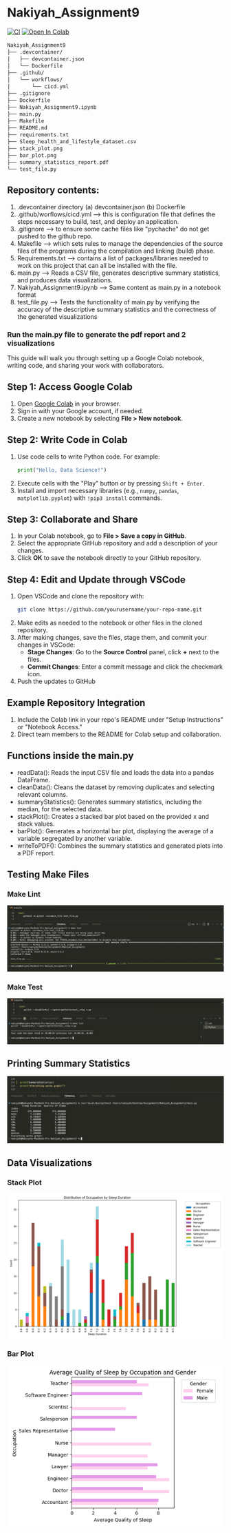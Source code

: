 # Nakiyah_Assignment9

[![CI](https://github.com/nogibjj/Nakiyah_Assignment9/actions/workflows/cicd.yml/badge.svg)](https://github.com/nogibjj/Nakiyah_Assignment9/actions/workflows/cicd.yml)
<a href="https://colab.research.google.com/github/Nakiyah24/Nakiyah_Assignment9/blob/main/Nakiyah_Assignment9.ipynb" target="_parent"><img src="https://colab.research.google.com/assets/colab-badge.svg" alt="Open In Colab"/></a>

```
Nakiyah_Assignment9
├── .devcontainer/
│   ├── devcontainer.json
│   └── Dockerfile
├── .github/
│   └── workflows/
│       └── cicd.yml
├── .gitignore
├── Dockerfile
├── Nakiyah_Assignment9.ipynb
├── main.py
├── Makefile
├── README.md
├── requirements.txt
├── Sleep_health_and_lifestyle_dataset.csv
├── stack_plot.png
├── bar_plot.png
├── summary_statistics_report.pdf
└── test_file.py
```

## Repository contents:
1. .devcontainer directory (a) devcontainer.json (b) Dockerfile
2. .github/worflows/cicd.yml --> this is configuration file that defines the steps necessary to build, test, and deploy an application.
3. .gitignore --> to ensure some cache files like "pychache" do not get pushed to the github repo.
4. Makefile --> which sets rules to manage the dependencies of the source files of the programs during the compilation and linking (build) phase.
5. Requirements.txt --> contains a list of packages/libraries needed to work on this project that can all be installed with the file.
6. main.py --> Reads a CSV file, generates descriptive summary statistics, and produces data visualizations.
7. Nakiyah_Assignment9.ipynb --> Same content as main.py in a notebook format
7. test_file.py --> Tests the functionality of main.py by verifying the accuracy of the descriptive summary statistics and the correctness of the generated visualizations
### Run the main.py file to generate the pdf report and 2 visualizations

This guide will walk you through setting up a Google Colab notebook, writing code, and sharing your work with collaborators.

## Step 1: Access Google Colab
1. Open [Google Colab](https://colab.research.google.com) in your browser.
2. Sign in with your Google account, if needed.
3. Create a new notebook by selecting **File > New notebook**.


## Step 2: Write Code in Colab
1. Use code cells to write Python code. For example:
   ```python
   print("Hello, Data Science!")
   ```
2. Execute cells with the "Play" button or by pressing `Shift + Enter`.
3. Install and import necessary libraries (e.g., `numpy`, `pandas`, `matplotlib.pyplot`) with `!pip3 install` commands.


## Step 3: Collaborate and Share
1. In your Colab notebook, go to **File > Save a copy in GitHub**.
2. Select the appropriate GitHub repository and add a description of your changes.
3. Click **OK** to save the notebook directly to your GitHub repository.


## Step 4: Edit and Update through VSCode
1. Open VSCode and clone the repository with:
   ```bash
   git clone https://github.com/yourusername/your-repo-name.git
   ```
2. Make edits as needed to the notebook or other files in the cloned repository.
3. After making changes, save the files, stage them, and commit your changes in VSCode:
   - **Stage Changes**: Go to the **Source Control** panel, click **+** next to the files.
   - **Commit Changes**: Enter a commit message and click the checkmark icon.
4. Push the updates to GitHub


## Example Repository Integration
1. Include the Colab link in your repo's README under "Setup Instructions" or "Notebook Access."
2. Direct team members to the README for Colab setup and collaboration.


## Functions inside the main.py
- readData(): Reads the input CSV file and loads the data into a pandas DataFrame.
- cleanData(): Cleans the dataset by removing duplicates and selecting relevant columns.
- summaryStatistics(): Generates summary statistics, including the median, for the selected data.
- stackPlot(): Creates a stacked bar plot based on the provided x and stack values.
- barPlot(): Generates a horizontal bar plot, displaying the average of a variable segregated by another variable.
- writeToPDF(): Combines the summary statistics and generated plots into a PDF report.


## Testing Make Files
### Make Lint
![Make Lint](misc/MakeLint.png)

### Make Test
![Make Test](misc/MakeTest.png)


## Printing Summary Statistics
![Summary Statistics](misc/SummaryStats.png)


## Data Visualizations
### Stack Plot
![Stack Graph](misc/StackPlotGraph.png)

### Bar Plot
![Bar Graph](misc/BarPlotGraph.png)
